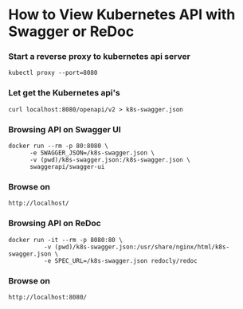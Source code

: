 # How to View Kubernetes API with Swagger or ReDoc

### Start a reverse proxy to kubernetes api server 

``` 
kubectl proxy --port=8080
```

### Let get the Kubernetes api's 

```
curl localhost:8080/openapi/v2 > k8s-swagger.json
```

### Browsing API on Swagger UI 

```
docker run --rm -p 80:8080 \
      -e SWAGGER_JSON=/k8s-swagger.json \
      -v (pwd)/k8s-swagger.json:/k8s-swagger.json \
      swaggerapi/swagger-ui
```
### Browse on 
```
http://localhost/
```

### Browsing API on ReDoc 

```
docker run -it --rm -p 8080:80 \
          -v (pwd)/k8s-swagger.json:/usr/share/nginx/html/k8s-swagger.json \
          -e SPEC_URL=/k8s-swagger.json redocly/redoc
```

### Browse on 

```
http://localhost:8080/
```